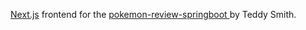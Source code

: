 [Next.js](https://nextjs.org/) frontend for the [pokemon-review-springboot
](https://github.com/teddysmithdev/pokemon-review-springboot) by Teddy Smith.

